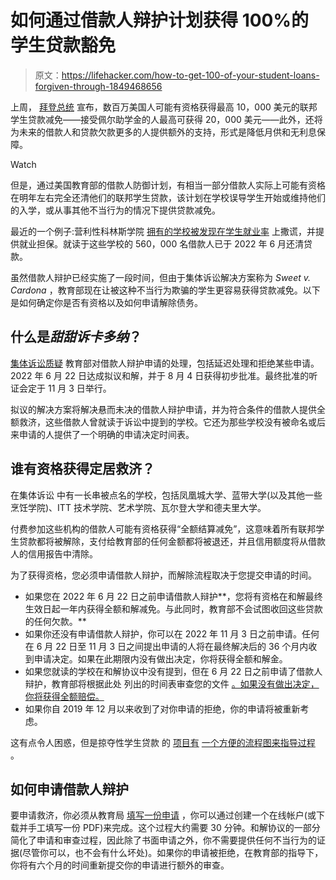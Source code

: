 # 如何通过借款人辩护计划获得 100%的学生贷款豁免

> 原文：<https://lifehacker.com/how-to-get-100-of-your-student-loans-forgiven-through-1849468656>

上周， [拜登总统](https://lifehacker.com/how-to-tell-if-youre-eligible-for-student-loan-forgiven-1849458572) 宣布，数百万美国人可能有资格获得最高 10，000 美元的联邦学生贷款减免——接受佩尔助学金的人最高可获得 20，000 美元——此外，还将为未来的借款人和贷款欠款更多的人提供额外的支持，形式是降低月供和无利息保障。

Watch

但是，通过美国教育部的借款人防御计划，有相当一部分借款人实际上可能有资格在明年左右完全还清他们的联邦学生贷款，该计划在学校误导学生开始或维持他们的入学，或从事其他不当行为的情况下提供贷款减免。

最近的一个例子:营利性科林斯学院 [拥有的学校被发现在学生就业率](https://www.ed.gov/news/press-releases/education-department-approves-58-billion-group-discharge-cancel-all-remaining-loans-560000-borrowers-who-attended-corinthian-colleges) 上撒谎，并提供就业担保。就读于这些学校的 560，000 名借款人已于 2022 年 6 月还清贷款。

虽然借款人辩护已经实施了一段时间，但由于集体诉讼解决方案称为 *Sweet v. Cardona* ，教育部现在让被这种不当行为欺骗的学生更容易获得贷款减免。以下是如何确定你是否有资格以及如何申请解除债务。

## 什么是*甜甜诉卡多纳*？

[集体诉讼质疑](https://studentaid.gov/announcements-events/sweet-settlement) 教育部对借款人辩护申请的处理，包括延迟处理和拒绝某些申请。2022 年 6 月 22 日达成拟议和解，并于 8 月 4 日获得初步批准。最终批准的听证会定于 11 月 3 日举行。

拟议的解决方案将解决悬而未决的借款人辩护申请，并为符合条件的借款人提供全额救济，这些借款人曾就读于诉讼中提到的学校。它还为那些学校没有被命名或后来申请的人提供了一个明确的申请决定时间表。

## 谁有资格获得定居救济？

在集体诉讼 中有一长串被点名的学校，包括凤凰城大学、蓝带大学(以及其他一些烹饪学院)、ITT 技术学院、艺术学院、瓦尔登大学和德夫里大学。

付费参加这些机构的借款人可能有资格获得“全额结算减免”，这意味着所有联邦学生贷款都将被解除，支付给教育部的任何金额都将被退还，并且信用额度将从借款人的信用报告中清除。

为了获得资格，您必须申请借款人辩护，而解除流程取决于您提交申请的时间。

*   如果您在 2022 年 6 月 22 日之前申请借款人辩护**，您将有资格在和解最终生效日起一年内获得全额和解减免。与此同时，教育部不会试图收回这些贷款的任何欠款。**
*   如果你还没有申请借款人辩护，你可以在 2022 年 11 月 3 日之前申请。任何在 6 月 22 日至 11 月 3 日之间提出申请的人将在最终解决后的 36 个月内收到申请决定。如果在此期限内没有做出决定，你将获得全额和解金。
*   如果您就读的学校在和解协议中没有提到，但在 6 月 22 日之前申请了借款人辩护，教育部将根据此处 列出的时间表审查您的文件 [。如果没有做出决定，你将获得全额赔偿。](https://studentaid.gov/announcements-events/sweet-settlement)
*   如果你自 2019 年 12 月以来收到了对你申请的拒绝，你的申请将被重新考虑。

这有点令人困惑，但是掠夺性学生贷款 的 [项目有](https://www.ppsl.org/cases/sweet-v-cardona) [一个方便的流程图来指导过程](https://static1.squarespace.com/static/62d6e418e8d8517940207135/t/62fd549d7990e6153e306e7a/1660769437231/UPDATED_PPSL+Sweet+Flowchart_FINAL.pdf) 。

## 如何申请借款人辩护

要申请救济，你必须从教育局 [填写一份申请](https://studentaid.gov/borrower-defense/) ，你可以通过创建一个在线帐户(或下载并手工填写一份 PDF)来完成。这个过程大约需要 30 分钟。和解协议的一部分简化了申请和审查过程，因此除了书面申请之外，你不需要提供任何不当行为的证据(尽管你可以，也不会有什么坏处)。如果你的申请被拒绝，在教育部的指导下，你将有六个月的时间重新提交你的申请进行额外的审查。